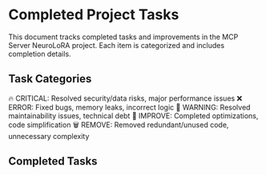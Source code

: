 # Completed Project Tasks

This document tracks completed tasks and improvements in the MCP Server NeuroLoRA project. Each item is categorized and includes completion details.

## Task Categories

🔥 CRITICAL: Resolved security/data risks, major performance issues
❌ ERROR: Fixed bugs, memory leaks, incorrect logic
🚨 WARNING: Resolved maintainability issues, technical debt
🔧 IMPROVE: Completed optimizations, code simplification
🗑️ REMOVE: Removed redundant/unused code, unnecessary complexity

## Completed Tasks
